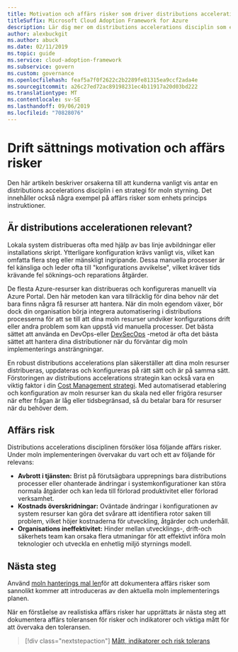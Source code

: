 ```yaml
---
title: Motivation och affärs risker som driver distributions acceleration
titleSuffix: Microsoft Cloud Adoption Framework for Azure
description: Lär dig mer om distributions accelerations disciplin som en del av en strategi för moln styrning.
author: alexbuckgit
ms.author: abuck
ms.date: 02/11/2019
ms.topic: guide
ms.service: cloud-adoption-framework
ms.subservice: govern
ms.custom: governance
ms.openlocfilehash: feaf5a7f0f2622c2b2289fe81315ea9ccf2ada4e
ms.sourcegitcommit: a26c27ed72ac89198231ec4b11917a20d03bd222
ms.translationtype: MT
ms.contentlocale: sv-SE
ms.lasthandoff: 09/06/2019
ms.locfileid: "70828076"
---
```

# <a name="deployment-acceleration-motivations-and-business-risks"></a>Drift sättnings motivation och affärs risker

Den här artikeln beskriver orsakerna till att kunderna vanligt vis antar en distributions accelerations disciplin i en strategi för moln styrning. Det innehåller också några exempel på affärs risker som enhets princips instruktioner.

<!-- markdownlint-disable MD026 -->

## <a name="is-deployment-acceleration-relevant"></a>Är distributions accelerationen relevant?

Lokala system distribueras ofta med hjälp av bas linje avbildningar eller installations skript. Ytterligare konfiguration krävs vanligt vis, vilket kan omfatta flera steg eller mänskligt ingripande. Dessa manuella processer är fel känsliga och leder ofta till "konfigurations avvikelse", vilket kräver tids krävande fel söknings-och reparations åtgärder.

De flesta Azure-resurser kan distribueras och konfigureras manuellt via Azure Portal. Den här metoden kan vara tillräcklig för dina behov när det bara finns några få resurser att hantera. När din moln egendom växer, bör dock din organisation börja integrera automatisering i distributions processerna för att se till att dina moln resurser undviker konfigurations drift eller andra problem som kan uppstå vid manuella processer. Det bästa sättet att använda en DevOps-eller [DevSecOps](https://www.microsoft.com/en-us/securityengineering/devsecops) -metod är ofta det bästa sättet att hantera dina distributioner när du förväntar dig moln implementerings ansträngningar.

<!-- "en-us" location is required for the URL above. -->

En robust distributions accelerations plan säkerställer att dina moln resurser distribueras, uppdateras och konfigureras på rätt sätt och är på samma sätt. Förstoringen av distributions accelerations strategin kan också vara en viktig faktor i din [Cost Management strategi](../cost-management/index.md). Med automatiserad etablering och konfiguration av moln resurser kan du skala ned eller frigöra resurser när efter frågan är låg eller tidsbegränsad, så du betalar bara för resurser när du behöver dem.

## <a name="business-risk"></a>Affärs risk

Distributions accelerations disciplinen försöker lösa följande affärs risker. Under moln implementeringen övervakar du vart och ett av följande för relevans:

- **Avbrott i tjänsten:** Brist på förutsägbara upprepnings bara distributions processer eller ohanterade ändringar i systemkonfigurationer kan störa normala åtgärder och kan leda till förlorad produktivitet eller förlorad verksamhet.
- **Kostnads överskridningar:** Oväntade ändringar i konfigurationen av system resurser kan göra det svårare att identifiera rotor saken till problem, vilket höjer kostnaderna för utveckling, åtgärder och underhåll.
- **Organisations ineffektivitet:** Hinder mellan utvecklings-, drift-och säkerhets team kan orsaka flera utmaningar för att effektivt införa moln teknologier och utveckla en enhetlig miljö styrnings modell.

## <a name="next-steps"></a>Nästa steg

Använd [moln hanterings mal len](./template.md)för att dokumentera affärs risker som sannolikt kommer att introduceras av den aktuella moln implementerings planen.

När en förståelse av realistiska affärs risker har upprättats är nästa steg att dokumentera affärs toleransen för risker och indikatorer och viktiga mått för att övervaka den toleransen.

> [!div class="nextstepaction"]
> [Mått, indikatorer och risk tolerans](./metrics-tolerance.md)
